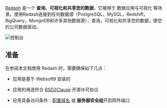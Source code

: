 [Redash](https://redash.io/) 是一个 **查询、可视化和共享您的数据**，它被用于 数据应用与可视化  等场景。使用Redash连接到任何数据源（PostgreSQL，MySQL，Redshift，BigQuery，MongoDB和许多其他数据源），查询，可视化和共享您的数据，使您的公司数据驱动。


![控制台](https://libs.websoft9.com/Websoft9/DocsPicture/zh/redash/redash-gui-websoft9.png)


## 准备

在参阅本文档使用 Redash 时，需要确保如下几点：

- 应用是基于 Websoft9 安装的

- 应用的用途符合 [BSD2Clause](https://opensource.org/licenses/BSD-2-Clause) 开源许可协议

- 应用具备访问条件：[配置域名](./guide/appsetdomain) 或 **服务器安全组**开启网外端口